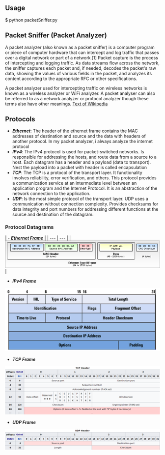 ## Usage

$ python packetSniffer.py

## Packet Sniffer (Packet Analyzer)

A packet analyzer (also known as a packet sniffer) is a computer program or piece of computer hardware that can intercept and log traffic that passes over a digital network or part of a network.[1] Packet capture is the process of intercepting and logging traffic. As data streams flow across the network, the sniffer captures each packet and, if needed, decodes the packet's raw data, showing the values of various fields in the packet, and analyzes its content according to the appropriate RFC or other specifications.

A packet analyzer used for intercepting traffic on wireless networks is known as a wireless analyzer or WiFi analyzer. A packet analyser can also be referred to as a network analyzer or protocol analyzer though these terms also have other meanings. [Text of Wikipedia](https://en.wikipedia.org/wiki/Packet_analyzer)

## Protocols

- ***Ethernet***: The header of the ethernet frame contains the MAC addresses of destination and source and the data with headers of another protocol. In my packet analyzer, i always analyze the internet protocol
- ***IPv4***: The IPv4 protocol is used for packet-switched networks. Is responsible for addressing the hosts, and route data from a source to a host. Each datagram has a header and a payload (data to transport). Nest the payload into a packet with header is called encapsulation
- ***TCP***: The TCP is a protocol of the transport layer. It functionality involves reliability, error verification, and others. This protocol provides a communication service at an intermediate level between an application program and the Internet Protocol. It is an abstraction of the network connection to the application.
- ***UDP***: Is the most simple protocol of the transport layer. UDP uses a communication without connection complexity. Provides checksums for data integrity and port numbers for addressing different functions at the source and destination of the datagram.

### Protocol Datagrams

| - ***Ethernet Frame*** |
| --- | --- |
| ![Ethernet Datagram](img/ethernet.png) |

- ***IPv4 Frame***

![IP Frame](img/IP.png)

- ***TCP Frame***

![TCP Frame](img/TCP.png)

- ***UDP Frame***

![UDP Frame](img/UDP.png)